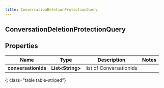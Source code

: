 ```yaml
---
title: ConversationDeletionProtectionQuery
---
```

## ConversationDeletionProtectionQuery


## Properties

| Name | Type | Description | Notes |
| ------------ | ------------- | ------------- | ------------- |
| **conversationIds** | <!----><!---->**List&lt;String&gt;**<!----> | list of ConversationIds |  |
{: class="table table-striped"}



